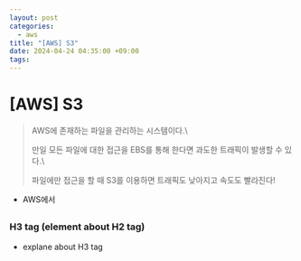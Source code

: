 ```yaml
---
layout: post
categories:
  - aws
title: "[AWS] S3"
date: 2024-04-24 04:35:00 +09:00
tags:
---
```

# \[AWS] S3

>AWS에 존재하는 파일을 관리하는 시스템이다.\
>
>만일 모든 파일에 대한 접근을 EBS를 통해 한다면 과도한 트래픽이 발생할 수 있다.\
>
>파일에만 접근을 할 때 S3를 이용하면 트래픽도 낮아지고 속도도 빨라진다!

- AWS에서 

## 

### H3 tag (element about H2 tag)
- explane about H3 tag